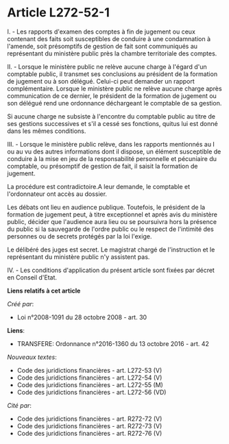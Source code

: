 # Article L272-52-1

I. - Les rapports d'examen des comptes à fin de jugement ou ceux contenant des faits soit susceptibles de conduire à une
condamnation à l'amende, soit présomptifs de gestion de fait sont communiqués au représentant du ministère public près la
chambre territoriale des comptes. 

II. - Lorsque le ministère public ne relève aucune charge à l'égard d'un comptable public, il transmet ses conclusions au
président de la formation de jugement ou à son délégué. Celui-ci peut demander un rapport complémentaire. Lorsque le
ministère public ne relève aucune charge après communication de ce dernier, le président de la formation de jugement ou son
délégué rend une ordonnance déchargeant le comptable de sa gestion. 

Si aucune charge ne subsiste à l'encontre du comptable public au titre de ses gestions successives et s'il a cessé ses
fonctions, quitus lui est donné dans les mêmes conditions. 

III. - Lorsque le ministère public relève, dans les rapports mentionnés au I ou au vu des autres informations dont il
dispose, un élément susceptible de conduire à la mise en jeu de la responsabilité personnelle et pécuniaire du comptable, ou
présomptif de gestion de fait, il saisit la formation de jugement. 

La procédure est contradictoire.A leur demande, le comptable et l'ordonnateur ont accès au dossier. 

Les débats ont lieu en audience publique. Toutefois, le président de la formation de jugement peut, à titre exceptionnel et
après avis du ministère public, décider que l'audience aura lieu ou se poursuivra hors la présence du public si la sauvegarde
de l'ordre public ou le respect de l'intimité des personnes ou de secrets protégés par la loi l'exige. 

Le délibéré des juges est secret. Le magistrat chargé de l'instruction et le représentant du ministère public n'y assistent
pas. 

IV. - Les conditions d'application du présent article sont fixées par décret en Conseil d'Etat.

**Liens relatifs à cet article**

_Créé par_:

  - Loi n°2008-1091 du 28 octobre 2008 - art. 30

**Liens**:

  - TRANSFERE: Ordonnance n°2016-1360 du 13 octobre 2016 - art. 42

_Nouveaux textes_:

  - Code des juridictions financières - art. L272-53 (V)
  - Code des juridictions financières - art. L272-54 (V)
  - Code des juridictions financières - art. L272-55 (M)
  - Code des juridictions financières - art. L272-56 (VD)

_Cité par_:

  - Code des juridictions financières - art. R272-72 (V)
  - Code des juridictions financières - art. R272-73 (V)
  - Code des juridictions financières - art. R272-76 (V)
